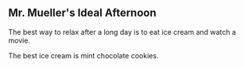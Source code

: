 ## Mr. Mueller's Ideal Afternoon

The best way to relax after a long day is to eat ice cream and watch a movie.

The best ice cream is mint chocolate cookies.
